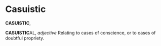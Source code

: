 # Casuistic

**CASUISTIC**,

**CASUISTIC**AL, _adjective_ Relating to cases of conscience, or to cases of doubtful propriety.